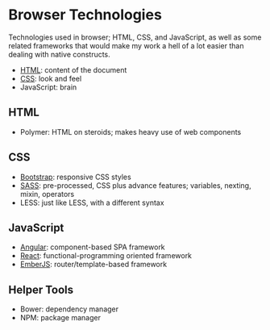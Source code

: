 # Browser Technologies
Technologies used in browser; HTML, CSS, and JavaScript, as well as some related frameworks that would make my work a hell of a lot easier than dealing with native constructs.

- [HTML](HTML): content of the document
- [CSS](CSS): look and feel
- JavaScript: brain

## HTML
- Polymer: HTML on steroids; makes heavy use of web components

## CSS
- [Bootstrap](Bootstrap): responsive CSS styles
- [SASS](SASS): pre-processed, CSS plus advance features; variables, nexting, mixin, operators
- LESS: just like LESS, with a different syntax 

## JavaScript
- [Angular](Angular): component-based SPA framework
- [React](React): functional-programming oriented framework
- [EmberJS](EmberJS): router/template-based framework

## Helper Tools
- Bower: dependency manager
- NPM: package manager

